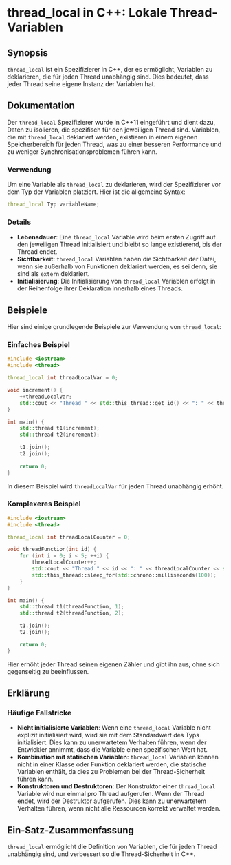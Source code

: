 <!--
Meta Description: # thread_local in C++: Lokale Thread-Variablen ## Synopsis `thread_local` ist ein Spezifizierer in C++, der es ermöglicht, Variablen zu deklarieren, d...
Meta Keywords: thread, thread_local, der, variablen, die
-->

# thread_local in C++: Lokale Thread-Variablen 

## Synopsis
`thread_local` ist ein Spezifizierer in C++, der es ermöglicht, Variablen zu deklarieren, die für jeden Thread unabhängig sind. Dies bedeutet, dass jeder Thread seine eigene Instanz der Variablen hat.

## Dokumentation
Der `thread_local` Spezifizierer wurde in C++11 eingeführt und dient dazu, Daten zu isolieren, die spezifisch für den jeweiligen Thread sind. Variablen, die mit `thread_local` deklariert werden, existieren in einem eigenen Speicherbereich für jeden Thread, was zu einer besseren Performance und zu weniger Synchronisationsproblemen führen kann.

### Verwendung
Um eine Variable als `thread_local` zu deklarieren, wird der Spezifizierer vor dem Typ der Variablen platziert. Hier ist die allgemeine Syntax:

```cpp
thread_local Typ variableName;
```

### Details
- **Lebensdauer**: Eine `thread_local` Variable wird beim ersten Zugriff auf den jeweiligen Thread initialisiert und bleibt so lange existierend, bis der Thread endet.
- **Sichtbarkeit**: `thread_local` Variablen haben die Sichtbarkeit der Datei, wenn sie außerhalb von Funktionen deklariert werden, es sei denn, sie sind als `extern` deklariert.
- **Initialisierung**: Die Initialisierung von `thread_local` Variablen erfolgt in der Reihenfolge ihrer Deklaration innerhalb eines Threads.

## Beispiele
Hier sind einige grundlegende Beispiele zur Verwendung von `thread_local`:

### Einfaches Beispiel
```cpp
#include <iostream>
#include <thread>

thread_local int threadLocalVar = 0;

void increment() {
    ++threadLocalVar;
    std::cout << "Thread " << std::this_thread::get_id() << ": " << threadLocalVar << std::endl;
}

int main() {
    std::thread t1(increment);
    std::thread t2(increment);

    t1.join();
    t2.join();
    
    return 0;
}
```
In diesem Beispiel wird `threadLocalVar` für jeden Thread unabhängig erhöht.

### Komplexeres Beispiel
```cpp
#include <iostream>
#include <thread>

thread_local int threadLocalCounter = 0;

void threadFunction(int id) {
    for (int i = 0; i < 5; ++i) {
        threadLocalCounter++;
        std::cout << "Thread " << id << ": " << threadLocalCounter << std::endl;
        std::this_thread::sleep_for(std::chrono::milliseconds(100));
    }
}

int main() {
    std::thread t1(threadFunction, 1);
    std::thread t2(threadFunction, 2);

    t1.join();
    t2.join();

    return 0;
}
```
Hier erhöht jeder Thread seinen eigenen Zähler und gibt ihn aus, ohne sich gegenseitig zu beeinflussen.

## Erklärung
### Häufige Fallstricke
- **Nicht initialisierte Variablen**: Wenn eine `thread_local` Variable nicht explizit initialisiert wird, wird sie mit dem Standardwert des Typs initialisiert. Dies kann zu unerwartetem Verhalten führen, wenn der Entwickler annimmt, dass die Variable einen spezifischen Wert hat.
- **Kombination mit statischen Variablen**: `thread_local` Variablen können nicht in einer Klasse oder Funktion deklariert werden, die statische Variablen enthält, da dies zu Problemen bei der Thread-Sicherheit führen kann.
- **Konstruktoren und Destruktoren**: Der Konstruktor einer `thread_local` Variable wird nur einmal pro Thread aufgerufen. Wenn der Thread endet, wird der Destruktor aufgerufen. Dies kann zu unerwartetem Verhalten führen, wenn nicht alle Ressourcen korrekt verwaltet werden.

## Ein-Satz-Zusammenfassung
`thread_local` ermöglicht die Definition von Variablen, die für jeden Thread unabhängig sind, und verbessert so die Thread-Sicherheit in C++.